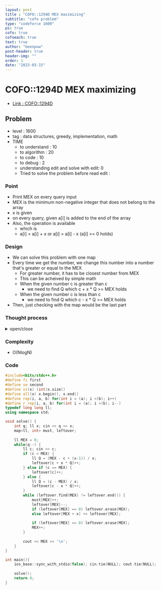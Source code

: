 ```yaml
---
layout: post
title : "COFO::1294D MEX maximizing"
subtitle: "cofo problem"
type: "codeforce 1600"
ps: true
cofo: true
cofoeach: true
text: true
author: "beenpow"
post-header: true
header-img: ""
order: 1
date: "2023-03-15"
---
```

# COFO::1294D MEX maximizing
- [Link : COFO::1294D](https://codeforces.com/contest/1294/problem/D)


## Problem 

- level : 1600
- tag : data structures, greedy, implementation, math
- TIME
  - to understand    : 10
  - to algorithm     : 20
  - to code          : 10
  - to debug         : 2
  - understanding edit and solve with edit: 0
  - Tried to solve the problem before read edit : 

### Point
- Print MEX on every query input
- MEX is the minimum non-negative integer that does not belong to the array
- x is given
- on every query, given a[i] is added to the end of the array
- Also, the operation is available
  - which is
  - a[i] = a[i] + x or a[i] = a[i] - x (a[i] >= 0 holds)

### Design
- We can solve this problem with one map
- Every time we get the number, we change this number into a number that's greater or equal to the MEX
  - For greater number, it has to be closest number from MEX
  - This can be acheived by simple math
  - When the given number c is greater than c
    - we need to find Q which c + x * Q >= MEX holds
  - When the given number c is less than c
    - we need to find Q which c - x * Q >= MEX holds
- Then, just checking with the map would be the last part

### Thought process

<details>
<summary> open/close </summary>

<!-- above empty line should exist -->

<pre>
. 앞에서부터 채워나가야함
. 1 <= q, x <= 4 * 1e5
. 0 <= y[j] <= 1e9

y[j] 마다 x 씩 빼면서 하기엔 너무 값이 큼


각 쿼리마다 별개이긴 하지만, 별개로 풀면 TLE 일듯
1 + 2 + ... + 4 * 1e5 하면 N^2 이라 TLE 임

즉, 이전 쿼리에서 사용한 결과를 사용해야함


MEX  = K 를 만들기 위해 사용된 최소 종류(A)는 따로 모아두고,
이 외에 남은 것들(B)도 따로 모아둬야할듯

B 에 이 남은 것들을 K 보다 크지만 가장 가까운 값들에 채워두고
필요한 숫자가 들어오면 땡! 하면 될듯

</pre>


</details>

### Complexity
- O(NlogN)

### Code

```cpp
#include<bits/stdc++.h>
#define fi first
#define se second
#define sz(x) (int)x.size()
#define all(x) x.begin(), x.end()
#define rep(i, a, b) for(int i = (a); i <(b); i++)
#define r_rep(i, a, b) for(int i = (a); i >(b); i--)
typedef long long ll;
using namespace std;

void solve() {
    int q; ll x; cin >> q >> x;
    map<ll, int> must, leftover;
    
    ll MEX = 0;
    while(q--) {
        ll c; cin >> c;
        if (c < MEX) {
            ll Q = (MEX - c + (x-1)) / x;
            leftover[c + x * Q]++;
        } else if (c == MEX) {
            leftover[c]++;
        } else {
            ll Q = (c - MEX) / x;
            leftover[c - x * Q]++;
        }
        while (leftover.find(MEX) != leftover.end()) {
            must[MEX]++;
            leftover[MEX]--;
            if (leftover[MEX] == 0) leftover.erase(MEX);
            else leftover[MEX + x] += leftover[MEX];
            
            if (leftover[MEX] == 0) leftover.erase(MEX);
            MEX++;
        }
        
        cout << MEX << '\n';
    }
}

int main(){
    ios_base::sync_with_stdio(false); cin.tie(NULL); cout.tie(NULL);
    
    solve();
    return 0;
}
```
